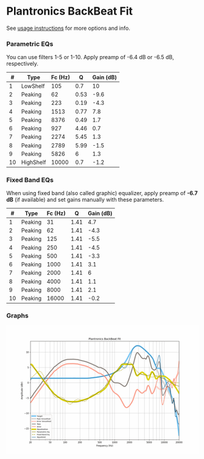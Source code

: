 # Plantronics BackBeat Fit
See [usage instructions](https://github.com/jaakkopasanen/AutoEq#usage) for more options and info.

### Parametric EQs
You can use filters 1-5 or 1-10. Apply preamp of -6.4 dB or -6.5 dB, respectively.

|   # | Type      |   Fc (Hz) |    Q |   Gain (dB) |
|-----|-----------|-----------|------|-------------|
|   1 | LowShelf  |       105 | 0.7  |        10   |
|   2 | Peaking   |        62 | 0.53 |        -9.6 |
|   3 | Peaking   |       223 | 0.19 |        -4.3 |
|   4 | Peaking   |      1513 | 0.77 |         7.8 |
|   5 | Peaking   |      8376 | 0.49 |         1.7 |
|   6 | Peaking   |       927 | 4.46 |         0.7 |
|   7 | Peaking   |      2274 | 5.45 |         1.3 |
|   8 | Peaking   |      2789 | 5.99 |        -1.5 |
|   9 | Peaking   |      5826 | 6    |         1.3 |
|  10 | HighShelf |     10000 | 0.7  |        -1.2 |

### Fixed Band EQs
When using fixed band (also called graphic) equalizer, apply preamp of **-6.7 dB** (if available) and set gains manually with these parameters.

|   # | Type    |   Fc (Hz) |    Q |   Gain (dB) |
|-----|---------|-----------|------|-------------|
|   1 | Peaking |        31 | 1.41 |         4.7 |
|   2 | Peaking |        62 | 1.41 |        -4.3 |
|   3 | Peaking |       125 | 1.41 |        -5.5 |
|   4 | Peaking |       250 | 1.41 |        -4.5 |
|   5 | Peaking |       500 | 1.41 |        -3.3 |
|   6 | Peaking |      1000 | 1.41 |         3.1 |
|   7 | Peaking |      2000 | 1.41 |         6   |
|   8 | Peaking |      4000 | 1.41 |         1.1 |
|   9 | Peaking |      8000 | 1.41 |         2.1 |
|  10 | Peaking |     16000 | 1.41 |        -0.2 |

### Graphs
![](./Plantronics%20BackBeat%20Fit.png)
